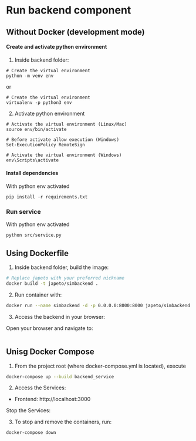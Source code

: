 # Run backend component

## Without Docker (development mode)

#### Create and activate python environment

1. Inside backend folder:

```
# Create the virtual environment
python -m venv env 
```

or

```
# Create the virtual environment
virtualenv -p python3 env
```

2. Activate python environment

```
# Activate the virtual environment (Linux/Mac)
source env/bin/activate
```

```
# Before activate allow execution (Windows)
Set-ExecutionPolicy RemoteSign
```

```
# Activate the virtual environment (Windows)
env\Scripts\activate
```

#### Install dependencies

With python env activated

```
pip install -r requirements.txt
```

### Run service

With python env activated

```
python src/service.py
```

## Using Dockerfile

1. Inside backend folder, build the image:

```bash
# Replace japeto with your preferred nickname
docker build -t japeto/simbackend .
```

2. Run container with:

```bash
docker run --name simbackend -d -p 0.0.0.0:8000:8000 japeto/simbackend
```

3. Access the backend in your browser:

Open your browser and navigate to:

```plaintext

```

## Unisg Docker Compose

1. From the project root (where docker-compose.yml is located), execute

```bash
docker-compose up --build backend_service
```

2. Access the Services:

- Frontend: http://localhost:3000

Stop the Services:

3. To stop and remove the containers, run:

```bash
docker-compose down
```